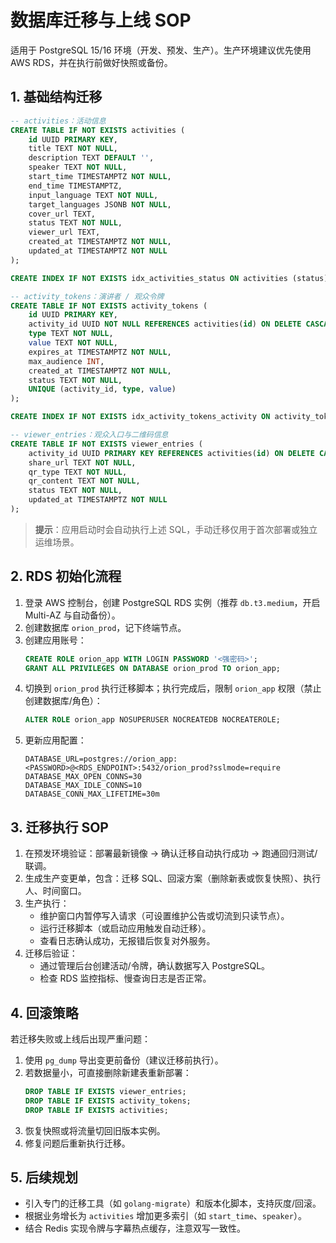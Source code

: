 # 数据库迁移与上线 SOP

适用于 PostgreSQL 15/16 环境（开发、预发、生产）。生产环境建议优先使用 AWS RDS，并在执行前做好快照或备份。

## 1. 基础结构迁移

```sql
-- activities：活动信息
CREATE TABLE IF NOT EXISTS activities (
    id UUID PRIMARY KEY,
    title TEXT NOT NULL,
    description TEXT DEFAULT '',
    speaker TEXT NOT NULL,
    start_time TIMESTAMPTZ NOT NULL,
    end_time TIMESTAMPTZ,
    input_language TEXT NOT NULL,
    target_languages JSONB NOT NULL,
    cover_url TEXT,
    status TEXT NOT NULL,
    viewer_url TEXT,
    created_at TIMESTAMPTZ NOT NULL,
    updated_at TIMESTAMPTZ NOT NULL
);

CREATE INDEX IF NOT EXISTS idx_activities_status ON activities (status);

-- activity_tokens：演讲者 / 观众令牌
CREATE TABLE IF NOT EXISTS activity_tokens (
    id UUID PRIMARY KEY,
    activity_id UUID NOT NULL REFERENCES activities(id) ON DELETE CASCADE,
    type TEXT NOT NULL,
    value TEXT NOT NULL,
    expires_at TIMESTAMPTZ NOT NULL,
    max_audience INT,
    created_at TIMESTAMPTZ NOT NULL,
    status TEXT NOT NULL,
    UNIQUE (activity_id, type, value)
);

CREATE INDEX IF NOT EXISTS idx_activity_tokens_activity ON activity_tokens (activity_id);

-- viewer_entries：观众入口与二维码信息
CREATE TABLE IF NOT EXISTS viewer_entries (
    activity_id UUID PRIMARY KEY REFERENCES activities(id) ON DELETE CASCADE,
    share_url TEXT NOT NULL,
    qr_type TEXT NOT NULL,
    qr_content TEXT NOT NULL,
    status TEXT NOT NULL,
    updated_at TIMESTAMPTZ NOT NULL
);
```

> **提示**：应用启动时会自动执行上述 SQL，手动迁移仅用于首次部署或独立运维场景。

## 2. RDS 初始化流程

1. 登录 AWS 控制台，创建 PostgreSQL RDS 实例（推荐 `db.t3.medium`，开启 Multi-AZ 与自动备份）。
2. 创建数据库 `orion_prod`，记下终端节点。
3. 创建应用账号：
   ```sql
   CREATE ROLE orion_app WITH LOGIN PASSWORD '<强密码>';
   GRANT ALL PRIVILEGES ON DATABASE orion_prod TO orion_app;
   ```
4. 切换到 `orion_prod` 执行迁移脚本；执行完成后，限制 `orion_app` 权限（禁止创建数据库/角色）：
   ```sql
   ALTER ROLE orion_app NOSUPERUSER NOCREATEDB NOCREATEROLE;
   ```
5. 更新应用配置：
   ```
   DATABASE_URL=postgres://orion_app:<PASSWORD>@<RDS_ENDPOINT>:5432/orion_prod?sslmode=require
   DATABASE_MAX_OPEN_CONNS=30
   DATABASE_MAX_IDLE_CONNS=10
   DATABASE_CONN_MAX_LIFETIME=30m
   ```

## 3. 迁移执行 SOP

1. 在预发环境验证：部署最新镜像 → 确认迁移自动执行成功 → 跑通回归测试/联调。
2. 生成生产变更单，包含：迁移 SQL、回滚方案（删除新表或恢复快照）、执行人、时间窗口。
3. 生产执行：
   - 维护窗口内暂停写入请求（可设置维护公告或切流到只读节点）。
   - 运行迁移脚本（或启动应用触发自动迁移）。
   - 查看日志确认成功，无报错后恢复对外服务。
4. 迁移后验证：
   - 通过管理后台创建活动/令牌，确认数据写入 PostgreSQL。
   - 检查 RDS 监控指标、慢查询日志是否正常。

## 4. 回滚策略

若迁移失败或上线后出现严重问题：

1. 使用 `pg_dump` 导出变更前备份（建议迁移前执行）。
2. 若数据量小，可直接删除新建表重新部署：
   ```sql
   DROP TABLE IF EXISTS viewer_entries;
   DROP TABLE IF EXISTS activity_tokens;
   DROP TABLE IF EXISTS activities;
   ```
3. 恢复快照或将流量切回旧版本实例。
4. 修复问题后重新执行迁移。

## 5. 后续规划

- 引入专门的迁移工具（如 `golang-migrate`）和版本化脚本，支持灰度/回滚。
- 根据业务增长为 `activities` 增加更多索引（如 `start_time`、`speaker`）。
- 结合 Redis 实现令牌与字幕热点缓存，注意双写一致性。
